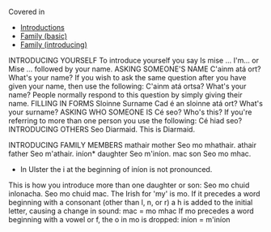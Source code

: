 Covered in 
* [Introductions](../../notes/introductions.md)
* [Family (basic)](../../notes/family.md#basic-family-vocabulary)
* [Family (introducing)](../../notes/family.md#introducing-family)

INTRODUCING YOURSELF
To introduce yourself you say
Is mise ... I'm...
or
Mise ...
followed by your name.
ASKING SOMEONE'S NAME
C'ainm atá ort? What's your name?
If you wish to ask the same question after you have given your name, then use the following:
C'ainm atá ortsa? What's your name?
People normally respond to this question by simply giving their name.
FILLING IN FORMS
Sloinne Surname
Cad é an sloinne atá ort? What's your surname?
ASKING WHO SOMEONE IS
Cé seo? Who's this?
If you're referring to more than one person you use the following:
Cé hiad seo?
INTRODUCING OTHERS
Seo Diarmaid. This is Diarmaid.


INTRODUCING FAMILY MEMBERS
mathair mother
Seo mo mhathair.
athair father
Seo m'athair.
iníon* daughter
Seo m'iníon.
mac son
Seo mo mhac.
* In Ulster the i at the beginning of iníon is not pronounced.

This is how you introduce more than one daughter or son:
Seo mo chuid inlonacha.
Seo mo chuid mac.
The Irish for 'my' is mo. If it precedes a word beginning with a consonant (other than l, n, or r) a h is added to the initial letter, causing a change in sound:
mac = mo mhac
If mo precedes a word beginning with a vowel or f, the o in mo is dropped:
iníon = m'iníon